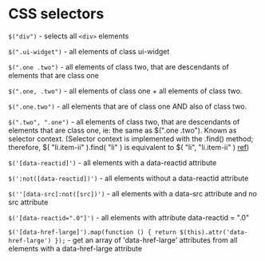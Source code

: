 # CSS selectors

`$("div")` - selects all `<div>` elements

`$(".ui-widget")` - all elements of class ui-widget

`$(".one .two")` - all elements of class two, that are descendants of elements that are class one

`$(".one, .two")` - all elements of class one + all elements of class two.

`$(".one.two")` - all elements that are of class one AND also of class two.

`$(".two", ".one")` - all elements of class two, that are descendants of elements that are class one, ie: the same as $(".one .two"). Known as selector context. (Selector context is implemented with the .find() method; therefore, $( "li.item-ii" ).find( "li" ) is equivalent to $( "li", "li.item-ii" ) [ref](http://api.jquery.com/find/))

`$('[data-reactid]')` - all elements with a data-reactid attribute

`$(':not([data-reactid])')` - all elements without a data-reactid attribute

`$(''[data-src]:not([src])')` - all elements with a data-src attribute and no src attribute

`$('[data-reactid=".0"]')` - all elements with attribute data-reactid = ".0"

`$('[data-href-large]').map(function () { return $(this).attr('data-href-large') });` - get an array of 'data-href-large' attributes from all elements with a data-href-large attribute
